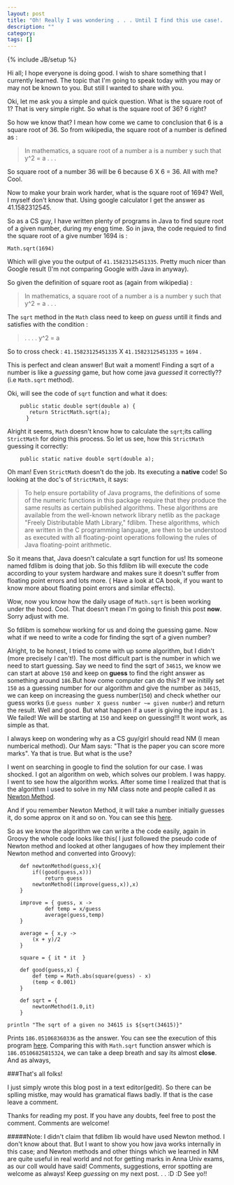 ```yaml
---
layout: post
title: "Oh! Really I was wondering . . . Until I find this use case!. . ."
description: ""
category: 
tags: []
---
```

{% include JB/setup %}

Hi all; I hope everyone is doing good. I wish to share something that I currently learned. The topic that I'm going to 
speak today with you may or may not be known to you. But still I wanted to share with you. 


Oki, let me ask you a simple and quick question. What is the square root of 1? That is very simple right. So what is the square root 
of 36? 6 right? 

So how we know that? I mean how come we came to conclusion that 6 is a square root of 36. So from wikipedia, the square root of a
number is defined as :

>In mathematics, a square root of a number a is a number y such that y^2 = a . . . 

So square root of a number 36 will be 6 because 6 X 6 = 36. All with me? Cool.

Now to make your brain work harder, what is the square root of 1694? Well, I myself don't know that. Using google calculator I get
the answer as 41.1582312545. 

So as a CS guy, I have written plenty of programs in Java to find squre root of a given number, during my engg time. So in java, the
code requied to find the square root of a give number 1694 is :

	Math.sqrt(1694)

Which will give you the output of `41.15823125451335`. Pretty much nicer than Google result (I'm not comparing Google with Java in anyway).


So given the definition of square root as (again from wikipedia) :

>In mathematics, a square root of a number a is a number y such that y^2 = a . . . 

The `sqrt` method in the `Math` class need to keep on *guess* untill it finds and satisfies with the condition :

>. . . . y^2 = a 

So to cross check : `41.15823125451335` X `41.15823125451335` = `1694` . 

This is perfect and clean answer! But wait a moment! Finding a sqrt of a number is like a *guessing* game, but how come java *guessed* it correctly??
(i.e `Math.sqrt` method).

Oki, will see the code of `sqrt` function and what it does:

		public static double sqrt(double a) {
     	   return StrictMath.sqrt(a); 
          }
 
Alright it seems, `Math` doesn't know how to calculate the `sqrt`;its calling `StrictMath` for doing this process. So let us see, how this `StrictMath` guessing
it correctly:

		public static native double sqrt(double a);


Oh man! Even `StrictMath` doesn't do the job. Its executing a **native** code! So looking at the doc's of `StrictMath`, it says:


>To help ensure portability of Java programs, the definitions of some of the numeric functions in this package require that they produce the same results as certain published algorithms. These algorithms are available from the well-known network library netlib as the package "Freely Distributable Math Library," fdlibm. These algorithms, which are written in the C programming language, are then to be understood as executed with all floating-point operations following the rules of Java floating-point arithmetic.

So it means that, Java doesn't calculate a sqrt function for us! Its someone named fdlibm is doing that job. So this fdlibm lib will execute the code according to 
your system hardware and makes sure it doesn't suffer from floating point errors and lots more. ( Have a look at CA book, if you want to know more about floating
point errors and similar effects). 

Wow, now you know how the daily usage of `Math.sqrt` is been working under the hood. Cool. That doesn't mean I'm going to finish this post **now**. Sorry adjust with me.

So fdlibm is somehow working for us and doing the guessing game. Now what if we need to write a code for finding the sqrt of a given number?

Alright, to be honest, I tried to come with up some algorithm, but I didn't (more precisely I can't!). The most difficult part is the number in which we need to 
start guessing. Say we need to find the sqrt of `34615`, we know we can start at above `150` and keep on **guess** to find the right answer as something around `186`.But how come computer can do this? If we initilly set `150` as a guessing number for our algorithm and give the number as `34615`, we can keep on increasing the guess number(`150`) and check whether our guess works (i.e `guess number X guess number ~= given number`) and return the result. Well and good. But what happen if a user is giving the input as `1`. We failed! We will be starting at `150` and keep on guessing!!! It wont work, as simple as that.


I always keep on wondering why as a CS guy/girl should read NM (I mean numberical method). Our Mam says: "That is the paper you can score more marks". Ya that is true. But what is the use? 

I went on searching in google to find the solution for our case. I was shocked. I got an algorithm on web, which solves our problem. I was happy. I went to see how the algorithm works. After some time I realized that that is the algorithm I used to solve in my NM class note and people called it as [Newton Method](http://en.wikipedia.org/wiki/Newton%27s_method#Square%5Froot%5Fof%5Fa%5Fnumber).


And if you remember Newton Method, it will take a number initially guesses it, do some approx on it and so on. You can see this [here](http://en.wikipedia.org/wiki/Newton%27s_method#Square%5Froot%5Fof%5Fa%5Fnumber).


So as we know the algorithm we can write a the code easily, again in Groovy the whole code looks like this( I just followed the pseudo code of Newton method and looked at other langugaes of how they implement their Newton method and converted into Groovy):


		def newtonMethod(guess,x){
		    if((good(guess,x)))
          		return guess
    		newtonMethod((improve(guess,x)),x)
		}
		 
		improve = { guess, x -> 
        		def temp = x/guess
        		average(guess,temp)
		}
	 
		average = { x,y ->
	    	(x + y)/2
		}
	 
		square = { it * it  }
		 
		def good(guess,x) {
	    	def temp = Math.abs(square(guess) - x)
	    	(temp < 0.001)
		}
	 
		def sqrt = {
		    newtonMethod(1.0,it)
		}
	 
	println "The sqrt of a given no 34615 is ${sqrt(34615)}"


Prints `186.051068360336` as the answer. You can see the execution of this program [here](http://ideone.com/Ypmwn). Comparing this with `Math.sqrt` function answer which is `186.05106825815324`, we can take a deep breath and say its almost **close**. And as always,

###That's all folks!

I just simply wrote this blog post in a text editor(gedit). So there can be splling mistke, may would has gramatical flaws badly. If that is the case leave a comment.

Thanks for reading my post. If you have any doubts, feel free to post the comment. Comments are welcome!


#####Note: I didn't claim that fdlibm lib would have used Newton method. I don't know about that. But I want to show you how java works internally in this case; and Newton methods and other things which we learned in NM are quite useful in real world and not for getting marks in Anna Univ exams, as our coll would have said! Comments, suggestions, error spotting are welcome as always! Keep *guessing* on my next post. . . :D :D  See yo!! 




		




